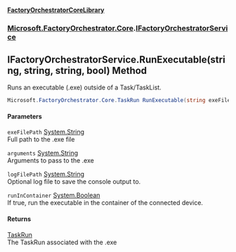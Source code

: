 #### [FactoryOrchestratorCoreLibrary](./FactoryOrchestratorCoreLibrary.md 'FactoryOrchestratorCoreLibrary')
### [Microsoft.FactoryOrchestrator.Core](./Microsoft-FactoryOrchestrator-Core.md 'Microsoft.FactoryOrchestrator.Core').[IFactoryOrchestratorService](./Microsoft-FactoryOrchestrator-Core-IFactoryOrchestratorService.md 'Microsoft.FactoryOrchestrator.Core.IFactoryOrchestratorService')
## IFactoryOrchestratorService.RunExecutable(string, string, string, bool) Method
Runs an executable (.exe) outside of a Task/TaskList.  
```csharp
Microsoft.FactoryOrchestrator.Core.TaskRun RunExecutable(string exeFilePath, string arguments, string logFilePath=null, bool runInContainer=false);
```
#### Parameters
<a name='Microsoft-FactoryOrchestrator-Core-IFactoryOrchestratorService-RunExecutable(string_string_string_bool)-exeFilePath'></a>
`exeFilePath` [System.String](https://docs.microsoft.com/en-us/dotnet/api/System.String 'System.String')  
Full path to the .exe file  
  
<a name='Microsoft-FactoryOrchestrator-Core-IFactoryOrchestratorService-RunExecutable(string_string_string_bool)-arguments'></a>
`arguments` [System.String](https://docs.microsoft.com/en-us/dotnet/api/System.String 'System.String')  
Arguments to pass to the .exe  
  
<a name='Microsoft-FactoryOrchestrator-Core-IFactoryOrchestratorService-RunExecutable(string_string_string_bool)-logFilePath'></a>
`logFilePath` [System.String](https://docs.microsoft.com/en-us/dotnet/api/System.String 'System.String')  
Optional log file to save the console output to.  
  
<a name='Microsoft-FactoryOrchestrator-Core-IFactoryOrchestratorService-RunExecutable(string_string_string_bool)-runInContainer'></a>
`runInContainer` [System.Boolean](https://docs.microsoft.com/en-us/dotnet/api/System.Boolean 'System.Boolean')  
If true, run the executable in the container of the connected device.  
  
#### Returns
[TaskRun](./Microsoft-FactoryOrchestrator-Core-TaskRun.md 'Microsoft.FactoryOrchestrator.Core.TaskRun')  
The TaskRun associated with the .exe  
